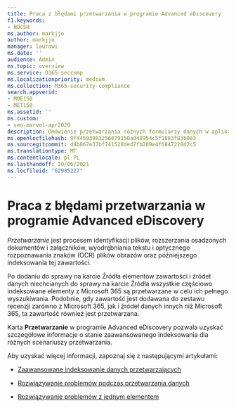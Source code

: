 ```yaml
---
title: Praca z błędami przetwarzania w programie Advanced eDiscovery
f1.keywords:
- NOCSH
ms.author: markjjo
author: markjjo
manager: laurawi
ms.date: ''
audience: Admin
ms.topic: overview
ms.service: O365-seccomp
ms.localizationpriority: medium
ms.collection: M365-security-compliance
search.appverid:
- MOE150
- MET150
ms.assetid: ''
ms.custom:
- seo-marvel-apr2020
description: Omówienie przetwarzania różnych formularzy danych w aplikacji Advanced eDiscovery.
ms.openlocfilehash: 9f44593983256079150ad48954c5f1883f836083
ms.sourcegitcommit: d4b867e37bf741528ded7fb289e4f6847228d2c5
ms.translationtype: MT
ms.contentlocale: pl-PL
ms.lasthandoff: 10/06/2021
ms.locfileid: "62985227"
---
```

# <a name="work-with-processing-errors-in-advanced-ediscovery"></a>Praca z błędami przetwarzania w programie Advanced eDiscovery

*Przetwarzanie* jest procesem identyfikacji plików, rozszerzania osadzonych dokumentów i załączników, wyodrębniania tekstu i optycznego rozpoznawania znaków (OCR) plików obrazów oraz późniejszego indeksowania tej zawartości.  

Po dodaniu do sprawy na karcie Źródła elementów zawartości i źródeł danych niechcianych  do sprawy na karcie Źródła wszystkie częściowo indeksowane elementy z Microsoft 365 są przetwarzane w celu ich pełnego wyszukiwania. Podobnie, gdy zawartość jest dodawana do zestawu recenzji zarówno z Microsoft 365, jak i źródeł danych innych niż Microsoft 365, ta zawartość również jest przetwarzana.

Karta **Przetwarzanie** w programie Advanced eDiscovery pozwala uzyskać szczegółowe informacje o stanie zaawansowanego indeksowania dla różnych scenariuszy przetwarzania.

Aby uzyskać więcej informacji, zapoznaj się z następującymi artykułami:

- [Zaawansowane indeksowanie danych przetwarzających](indexing-custodian-data.md)

- [Rozwiązywanie problemów podczas przetwarzania danych](error-remediation-when-processing-data-in-advanced-ediscovery.md)

- [Rozwiązywanie problemów z jednym elementem](single-item-error-remediation.md)
